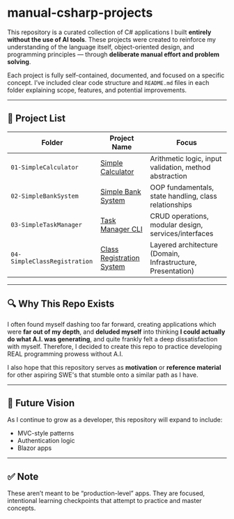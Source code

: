 # manual-csharp-projects

This repository is a curated collection of C# applications I built **entirely without the use of AI tools**. These projects were created to reinforce my understanding of the language itself, object-oriented design, and programming principles — through **deliberate manual effort and problem solving**.

Each project is fully self-contained, documented, and focused on a specific concept. I’ve included clear code structure and `README.md` files in each folder explaining scope, features, and potential improvements.

---

## 📂 Project List

| Folder | Project Name | Focus |
|--------|--------------|-------|
| `01-SimpleCalculator` | [Simple Calculator](./01-SimpleCalculator) | Arithmetic logic, input validation, method abstraction |
| `02-SimpleBankSystem` | [Simple Bank System](./02-SimpleBankSystem) | OOP fundamentals, state handling, class relationships |
| `03-SimpleTaskManager` | [Task Manager CLI](./03-SimpleTaskManager) | CRUD operations, modular design, services/interfaces |
| `04-SimpleClassRegistration` | [Class Registration System](./04-SimpleClassRegistration) | Layered architecture (Domain, Infrastructure, Presentation) |

---

## 🔍 Why This Repo Exists

I often found myself dashing too far forward, creating applications which were **far out of my depth**, and **deluded myself** into thinking **I could actually do what A.I. was generating**, and quite frankly felt a deep dissatisfaction with myself. Therefore, I decided to create this repo to practice developing REAL programming prowess without A.I.

I also hope that this repository serves as **motivation** or **reference material** for other aspiring SWE's that stumble onto a similar path as I have.

---

## 🧠 Future Vision

As I continue to grow as a developer, this repository will expand to include:

- MVC-style patterns  
- Authentication logic  
- Blazor apps

---

## ✅ Note

These aren’t meant to be “production-level” apps. They are focused, intentional learning checkpoints that attempt to practice and master concepts.
